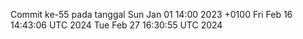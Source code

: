 Commit ke-55 pada tanggal Sun Jan 01 14:00 2023 +0100
Fri Feb 16 14:43:06 UTC 2024
Tue Feb 27 16:30:55 UTC 2024
